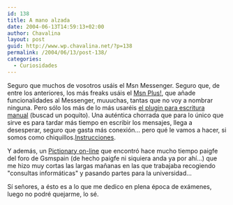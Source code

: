 ```yaml
---
id: 138
title: A mano alzada
date: 2004-06-13T14:59:13+02:00
author: Chavalina
layout: post
guid: http://www.wp.chavalina.net/?p=138
permalink: /2004/06/13/post-138/
categories:
  - Curiosidades
---
```

Seguro que muchos de vosotros usáis el Msn Messenger. Seguro que, de entre los anteriores, los más freaks usáis el <a href="http://www.msgplus.net/index.php" target="_blank">Msn Plus!</a>, que a&ntilde;ade funcionalidades al Messenger, muuuchas, tantas que no voy a nombrar ninguna. Pero sólo los más de lo más usaréis <a href="http://www.mess.be/" target="_blank">el plugin para escritura manual</a> (buscad un poquito). Una auténtica chorrada que para lo &uacute;nico que sirve es para tardar más tiempo en escribir los mensajes, llega a desesperar, seguro que gasta más conexión… pero qué le vamos a hacer, si somos como chiquillos.<a href="http://msgplus.mybboard.com/showthread.php?tid=22276" target="_blank">Instrucciones</a>.

Y además, un <a href="http://www.isketch.net/" target="_blank">Pictionary on-line</a> que encontró hace mucho tiempo <span class="alguien">paigfe</span> del foro de Gsmspain (de hecho <span class="alguien">paigfe</span> ni siquiera anda ya por ahí…) que me hizo muy cortas las largas ma&ntilde;anas en las que trabajaba recogiendo "consultas informáticas" y pasando partes para la universidad…

Sí se&ntilde;ores, a ésto es a lo que me dedico en plena época de exámenes, luego no podré quejarme, lo sé.